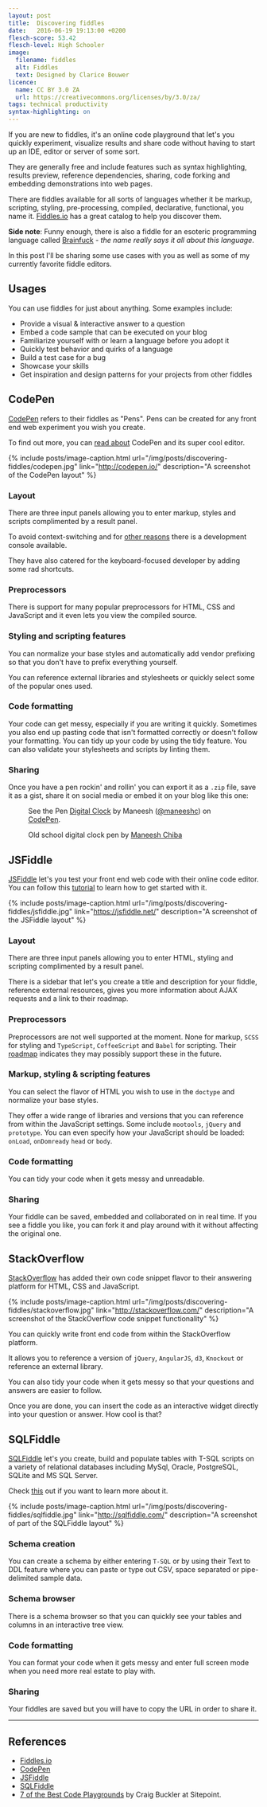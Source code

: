 ```yaml
---
layout: post
title:  Discovering fiddles
date:   2016-06-19 19:13:00 +0200
flesch-score: 53.42
flesch-level: High Schooler
image:
  filename: fiddles
  alt: Fiddles
  text: Designed by Clarice Bouwer
licence:
  name: CC BY 3.0 ZA
  url: https://creativecommons.org/licenses/by/3.0/za/
tags: technical productivity
syntax-highlighting: on
---
```


If you are new to fiddles, it's an online code playground that let's you
quickly experiment, visualize results and share code without having to start
up an IDE, editor or server of some sort.

They are generally free and include features such as syntax highlighting,
results preview, reference dependencies, sharing, code forking and
embedding demonstrations into web pages.

There are fiddles available for all sorts of languages whether it be markup,
scripting, styling, pre-processing, compiled, declarative, functional,
you name it. [Fiddles.io](https://fiddles.io/) has a great catalog to help
you discover them.

<b>Side note</b>: Funny enough, there is also a fiddle for an esoteric programming language called
[Brainfuck](https://en.wikipedia.org/wiki/Brainfuck) - *the name really says
it all about this language*.

In this post I'll be sharing some use cases with you as well as some of my
currently favorite fiddle editors.

## Usages
You can use fiddles for just about anything. Some examples include:

* Provide a visual & interactive answer to a question
* Embed a code sample that can be executed on your blog
* Familiarize yourself with or learn a language before you adopt it
* Quickly test behavior and quirks of a language
* Build a test case for a bug
* Showcase your skills
* Get inspiration and design patterns for your projects from other fiddles

## CodePen
[CodePen](http://codepen.io/) refers to their fiddles as "Pens". Pens can
be created for any front end web experiment you wish you create.

To find out more, you can [read about](https://codepen.io/hello/) CodePen and
its super cool editor.

{% include posts/image-caption.html
     url="/img/posts/discovering-fiddles/codepen.jpg"
     link="http://codepen.io/"
     description="A screenshot of the CodePen layout"
%}

### Layout
There are three input panels allowing you to enter markup, styles and
scripts complimented by a result panel.

To avoid context-switching and for
[other reasons](https://blog.codepen.io/2016/01/27/new-feature-javascript-console/)
there is a development console available.

They have also catered for the keyboard-focused developer by adding some rad
shortcuts.

### Preprocessors
There is support for many popular preprocessors for HTML, CSS and JavaScript
and it even lets you view the compiled source.

### Styling and scripting features
You can normalize your base styles and automatically add vendor prefixing so that you
don't have to prefix everything yourself.

You can reference external libraries and stylesheets or quickly select
some of the popular ones used.

### Code formatting
Your code can get messy, especially if you are writing it quickly. Sometimes you
also end up pasting code that isn't formatted correctly or doesn't follow your
formatting. You can tidy up your code by using the tidy feature.
You can also validate your stylesheets and scripts by linting them.

### Sharing
Once you have a pen rockin' and rollin' you can export it as a `.zip` file,
save it as a gist, share it on social media or embed it on your blog like this
one:

<figure>
  <p data-height="350" data-theme-id="0" data-slug-hash="mJBYqy" data-default-tab="css,result" data-user="maneeshc" data-embed-version="2" class="codepen">See the Pen <a href="http://codepen.io/maneeshc/pen/mJBYqy/">Digital Clock</a> by Maneesh (<a href="http://codepen.io/maneeshc">@maneeshc</a>) on <a href="http://codepen.io">CodePen</a>.</p>
  <script async src="//assets.codepen.io/assets/embed/ei.js"></script>
  <figcaption>Old school digital clock pen by <a href="http://codepen.io/maneeshc">Maneesh Chiba</a></figcaption>
</figure>

## JSFiddle
[JSFiddle](https://jsfiddle.net/) let's you test your front end web code
with their online code editor. You can follow this
[tutorial](http://doc.jsfiddle.net/tutorial.html)
to learn how to get started with it.

{% include posts/image-caption.html
     url="/img/posts/discovering-fiddles/jsfiddle.jpg"
     link="https://jsfiddle.net/"
     description="A screenshot of the JSFiddle layout"
%}

### Layout
There are three input panels allowing you to enter HTML, styling and
scripting complimented by a result panel.

There is a sidebar that let's you create a title and description for your
fiddle, reference external resources, gives you more information about
AJAX requests and a link to their roadmap.

### Preprocessors
Preprocessors are not well supported at the moment. None for markup,
`SCSS` for styling and `TypeScript`, `CoffeeScript` and `Babel` for scripting.
Their [roadmap](https://trello.com/b/LakLkQBW/jsfiddle-roadmap) indicates
they may possibly support these in the future.

### Markup, styling & scripting features
You can select the flavor of HTML you wish to use in the `doctype` and
normalize your base styles.

They offer a wide range of libraries and versions that you can reference from
within the JavaScript settings. Some include `mootools`, `jQuery` and `prototype`.
You can even specify how your JavaScript should be loaded: `onLoad`,
`onDomready` `head` or `body`.

### Code formatting
You can tidy your code when it gets messy and unreadable.

### Sharing
Your fiddle can be saved, embedded and collaborated on in real time. If you
see a fiddle you like, you can fork it and play around with it without affecting
the original one.

## StackOverflow
[StackOverflow](http://stackoverflow.com/) has added their own code snippet
flavor to their answering platform for HTML, CSS and JavaScript.

{% include posts/image-caption.html
     url="/img/posts/discovering-fiddles/stackoverflow.jpg"
     link="http://stackoverflow.com/"
     description="A screenshot of the StackOverflow code snippet functionality"
%}

You can quickly write front end code from within the StackOverflow platform.

It allows you to reference a version of `jQuery`, `AngularJS`, `d3`, `Knockout`
or reference an external library.

You can also tidy your code when it gets messy so that your questions and
answers are easier to follow.

Once you are done, you can insert the code as an interactive widget
directly into your question or answer. How cool is that?

## SQLFiddle
[SQLFiddle](http://sqlfiddle.com/) let's you create, build and populate tables
with T-SQL scripts on a variety of relational databases including MySql,
Oracle, PostgreSQL, SQLite and MS SQL Server.

Check [this](http://sqlfiddle.com/about.html) out if you want to learn more
about it.

{% include posts/image-caption.html
     url="/img/posts/discovering-fiddles/sqlfiddle.jpg"
     link="http://sqlfiddle.com/"
     description="A screenshot of part of the SQLFiddle layout"
%}

### Schema creation
You can create a schema by either entering `T-SQL` or by using their Text
to DDL feature where you can paste or type out CSV, space separated or
pipe-delimited sample data.

### Schema browser
There is a schema browser so that you can quickly see your tables and columns
in an interactive tree view.

### Code formatting
You can format your code when it gets messy and enter full screen mode when
you need more real estate to play with.

### Sharing
Your fiddles are saved but you will have to copy the URL in order to share it.

---

## References

* [Fiddles.io](https://fiddles.io/)
* [CodePen](http://codepen.io/)
* [JSFiddle](https://jsfiddle.net/)
* [SQLFiddle](http://sqlfiddle.com/)
* [7 of the Best Code Playgrounds](https://www.sitepoint.com/7-code-playgrounds/)
  by Craig Buckler at Sitepoint.
